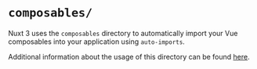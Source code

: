# `composables/`

Nuxt 3 uses the `composables` directory to automatically import your Vue composables into your application using `auto-imports`.

Additional information about the usage of this directory can be found [here](https://nuxt.com/docs/guide/directory-structure/composables).